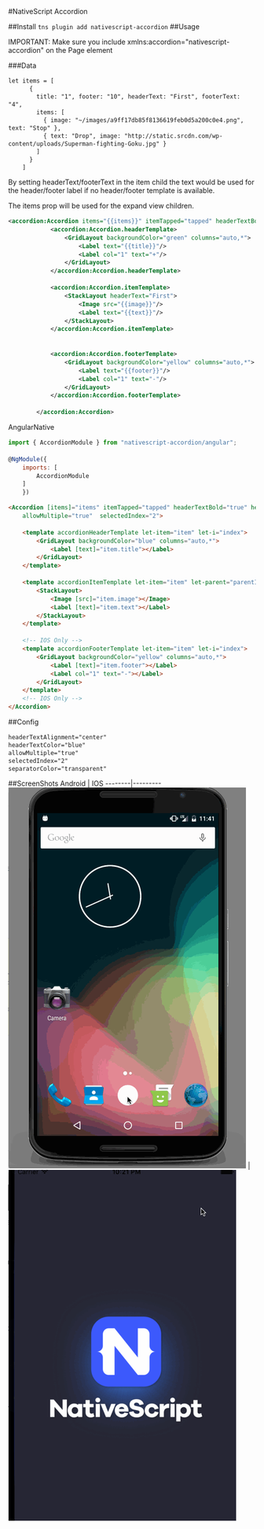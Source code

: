 #NativeScript Accordion

##Install
`tns plugin add nativescript-accordion`
##Usage


IMPORTANT: Make sure you include xmlns:accordion="nativescript-accordion" on the Page element


###Data

```
let items = [
      {
        title: "1", footer: "10", headerText: "First", footerText: "4",
        items: [
          { image: "~/images/a9ff17db85f8136619feb0d5a200c0e4.png", text: "Stop" },
          { text: "Drop", image: "http://static.srcdn.com/wp-content/uploads/Superman-fighting-Goku.jpg" }
        ]
      }
    ]
```
By setting headerText/footerText in the item child the text would be used for the header/footer label if no header/footer template is available.

The items prop will be used for the expand view children.

```xml
<accordion:Accordion items="{{items}}" itemTapped="tapped" headerTextBold="true" headerTextColor="white" headerColor="pink"  headerTextColor="blue" allowMultiple="true" id="ac" selectedIndex="1">
            <accordion:Accordion.headerTemplate>
                <GridLayout backgroundColor="green" columns="auto,*">
                    <Label text="{{title}}"/>
                    <Label col="1" text="+"/>
                </GridLayout>
            </accordion:Accordion.headerTemplate>

            <accordion:Accordion.itemTemplate>
                <StackLayout headerText="First">
                    <Image src="{{image}}"/>
                    <Label text="{{text}}"/>
                </StackLayout>
            </accordion:Accordion.itemTemplate>
            

            <accordion:Accordion.footerTemplate>
                <GridLayout backgroundColor="yellow" columns="auto,*">
                    <Label text="{{footer}}"/>
                    <Label col="1" text="-"/>
                </GridLayout>
            </accordion:Accordion.footerTemplate>

        </accordion:Accordion>
```

AngularNative

```js
import { AccordionModule } from "nativescript-accordion/angular";

@NgModule({
    imports: [
        AccordionModule
    ]
    })
```

```html
<Accordion [items]="items" itemTapped="tapped" headerTextBold="true" headerTextColor="white" headerColor="pink" headerTextColor="blue"
    allowMultiple="true"  selectedIndex="2">

    <template accordionHeaderTemplate let-item="item" let-i="index">
        <GridLayout backgroundColor="blue" columns="auto,*">
            <Label [text]="item.title"></Label>
        </GridLayout>
    </template>

    <template accordionItemTemplate let-item="item" let-parent="parentIndex" let-even="even" let-child="childIndex">
        <StackLayout>
            <Image [src]="item.image"></Image>
            <Label [text]="item.text"></Label>
        </StackLayout>
    </template>

    <!-- IOS Only -->
    <template accordionFooterTemplate let-item="item" let-i="index">
        <GridLayout backgroundColor="yellow" columns="auto,*">
            <Label [text]="item.footer"></Label>
            <Label col="1" text="-"></Label>
        </GridLayout>
    </template>
    <!-- IOS Only -->
</Accordion>
```

##Config
```
headerTextAlignment="center"
headerTextColor="blue" 
allowMultiple="true"
selectedIndex="2"
separatorColor="transparent"
```


##ScreenShots
Android | IOS
--------|---------
![SS](ss/android.gif?raw=true) | ![SS](ss/ios.gif?raw=true)

